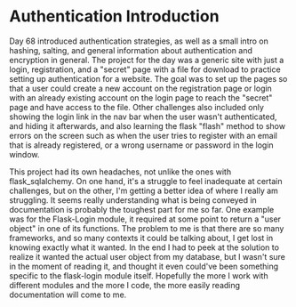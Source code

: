 # Authentication Introduction

Day 68 introduced authentication strategies, as well as a small intro on hashing, salting, and general information about authentication and encryption in general. The project for the day was a generic site with just a login, registration, and a "secret" page with a file for download to practice setting up authentication for a website. The goal was to set up the pages so that a user could create a new account on the registration page or login with an already existing account on the login page to reach the "secret" page and have access to the file. Other challenges also included only showing the login link in the nav bar when the user wasn't authenticated, and hiding it afterwards, and also learning the flask "flash" method to show errors on the screen such as when the user tries to register with an email that is already registered, or a wrong username or password in the login window.

This project had its own headaches, not unlike the ones with flask_sqlalchemy. On one hand, it's a struggle to feel inadequate at certain challenges, but on the other, I'm getting a better idea of where I really am struggling. It seems really understanding what is being conveyed in documentation is probably the toughest part for me so far. One example was for the Flask-Login module, it required at some point to return a "user object" in one of its functions. The problem to me is that there are so many frameworks, and so many contexts it could be talking about, I get lost in knowing exactly what it wanted. In the end I had to peek at the solution to realize it wanted the actual user object from my database, but I wasn't sure in the moment of reading it, and thought it even could've been something specific to the flask-login module itself. Hopefully the more I work with different modules and the more I code, the more easily reading documentation will come to me.